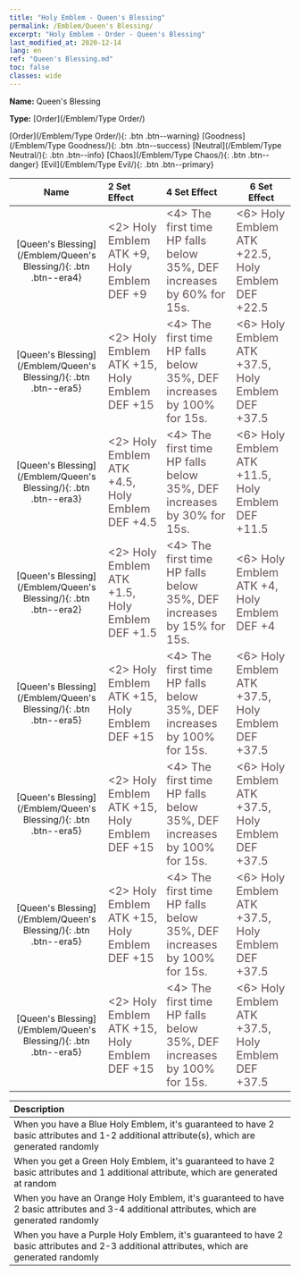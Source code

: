```yaml
---
title: "Holy Emblem - Queen's Blessing"
permalink: /Emblem/Queen's Blessing/
excerpt: "Holy Emblem - Order - Queen's Blessing"
last_modified_at: 2020-12-14
lang: en
ref: "Queen's Blessing.md"
toc: false
classes: wide
---
```


 **Name:** Queen's Blessing

 **Type:** [Order](/Emblem/Type Order/)

  [Order](/Emblem/Type Order/){: .btn .btn--warning}   [Goodness](/Emblem/Type Goodness/){: .btn .btn--success}   [Neutral](/Emblem/Type Neutral/){: .btn .btn--info}   [Chaos](/Emblem/Type Chaos/){: .btn .btn--danger}   [Evil](/Emblem/Type Evil/){: .btn .btn--primary} 

  |         Name            |    2 Set Effect    |   4 Set Effect   | 6 Set Effect   | 
  |:-----------------------:|:-------------------|:-----------------|----------------| 
  | [Queen's Blessing](/Emblem/Queen's Blessing/){: .btn .btn--era4} | <span style="color: #645252;font-size:20px"><2> Holy Emblem ATK +9, Holy Emblem DEF +9</span> | <span style="color: #645252;font-size:20px"><4> The first time HP falls below 35%, DEF increases by 60% for 15s.</span> | <span style="color: #645252;font-size:20px"><6> Holy Emblem ATK +22.5, Holy Emblem DEF +22.5</span> | 
  | [Queen's Blessing](/Emblem/Queen's Blessing/){: .btn .btn--era5} | <span style="color: #645252;font-size:20px"><2> Holy Emblem ATK +15, Holy Emblem DEF +15</span> | <span style="color: #645252;font-size:20px"><4> The first time HP falls below 35%, DEF increases by 100% for 15s.</span> | <span style="color: #645252;font-size:20px"><6> Holy Emblem ATK +37.5, Holy Emblem DEF +37.5</span> | 
  | [Queen's Blessing](/Emblem/Queen's Blessing/){: .btn .btn--era3} | <span style="color: #645252;font-size:20px"><2> Holy Emblem ATK +4.5, Holy Emblem DEF +4.5</span> | <span style="color: #645252;font-size:20px"><4> The first time HP falls below 35%, DEF increases by 30% for 15s.</span> | <span style="color: #645252;font-size:20px"><6> Holy Emblem ATK +11.5, Holy Emblem DEF +11.5</span> | 
  | [Queen's Blessing](/Emblem/Queen's Blessing/){: .btn .btn--era2} | <span style="color: #645252;font-size:20px"><2> Holy Emblem ATK +1.5, Holy Emblem DEF +1.5</span> | <span style="color: #645252;font-size:20px"><4> The first time HP falls below 35%, DEF increases by 15% for 15s.</span> | <span style="color: #645252;font-size:20px"><6> Holy Emblem ATK +4, Holy Emblem DEF +4</span> | 
  | [Queen's Blessing](/Emblem/Queen's Blessing/){: .btn .btn--era5} | <span style="color: #645252;font-size:20px"><2> Holy Emblem ATK +15, Holy Emblem DEF +15</span> | <span style="color: #645252;font-size:20px"><4> The first time HP falls below 35%, DEF increases by 100% for 15s.</span> | <span style="color: #645252;font-size:20px"><6> Holy Emblem ATK +37.5, Holy Emblem DEF +37.5</span> | 
  | [Queen's Blessing](/Emblem/Queen's Blessing/){: .btn .btn--era5} | <span style="color: #645252;font-size:20px"><2> Holy Emblem ATK +15, Holy Emblem DEF +15</span> | <span style="color: #645252;font-size:20px"><4> The first time HP falls below 35%, DEF increases by 100% for 15s.</span> | <span style="color: #645252;font-size:20px"><6> Holy Emblem ATK +37.5, Holy Emblem DEF +37.5</span> | 
  | [Queen's Blessing](/Emblem/Queen's Blessing/){: .btn .btn--era5} | <span style="color: #645252;font-size:20px"><2> Holy Emblem ATK +15, Holy Emblem DEF +15</span> | <span style="color: #645252;font-size:20px"><4> The first time HP falls below 35%, DEF increases by 100% for 15s.</span> | <span style="color: #645252;font-size:20px"><6> Holy Emblem ATK +37.5, Holy Emblem DEF +37.5</span> | 
  | [Queen's Blessing](/Emblem/Queen's Blessing/){: .btn .btn--era5} | <span style="color: #645252;font-size:20px"><2> Holy Emblem ATK +15, Holy Emblem DEF +15</span> | <span style="color: #645252;font-size:20px"><4> The first time HP falls below 35%, DEF increases by 100% for 15s.</span> | <span style="color: #645252;font-size:20px"><6> Holy Emblem ATK +37.5, Holy Emblem DEF +37.5</span> | 

  |         Description            | 
  |:-------------------------------|
  | When you have a Blue Holy Emblem, it's guaranteed to have 2 basic attributes and 1-2 additional attribute(s), which are generated randomly |
  | When you get a Green Holy Emblem, it's guaranteed to have 2 basic attributes and 1 additional attribute, which are generated at random |
  | When you have an Orange Holy Emblem, it's guaranteed to have 2 basic attributes and 3-4 additional attributes, which are generated randomly |
  | When you have a Purple Holy Emblem, it's guaranteed to have 2 basic attributes and 2-3 additional attributes, which are generated randomly |
